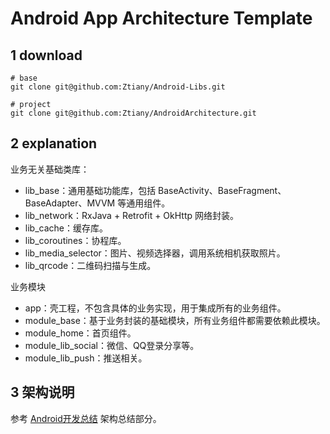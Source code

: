 # Android App Architecture Template

## 1 download

```shell
# base
git clone git@github.com:Ztiany/Android-Libs.git

# project
git clone git@github.com:Ztiany/AndroidArchitecture.git
```

## 2 explanation

业务无关基础类库：

- lib_base：通用基础功能库，包括 BaseActivity、BaseFragment、BaseAdapter、MVVM 等通用组件。
- lib_network：RxJava + Retrofit + OkHttp 网络封装。
- lib_cache：缓存库。
- lib_coroutines：协程库。
- lib_media_selector：图片、视频选择器，调用系统相机获取照片。
- lib_qrcode：二维码扫描与生成。

业务模块

- app：壳工程，不包含具体的业务实现，用于集成所有的业务组件。
- module_base：基于业务封装的基础模块，所有业务组件都需要依赖此模块。
- module_home：首页组件。
- module_lib_social：微信、QQ登录分享等。
- module_lib_push：推送相关。

## 3 架构说明

参考 [Android开发总结](https://github.com/Ztiany/Programming-Notes/blob/master/Android/README.md) 架构总结部分。
